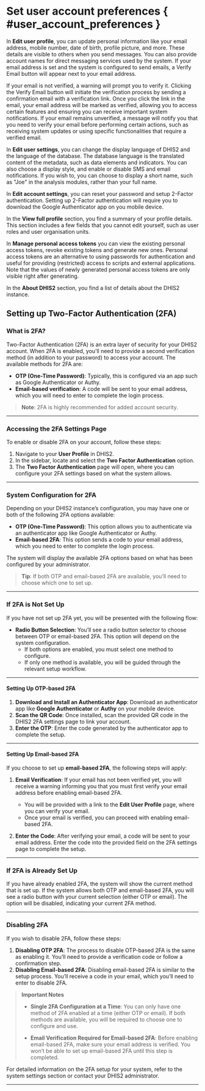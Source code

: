 # Set user account preferences { #user_account_preferences }

In **Edit user profile**, you can update personal information like your email address, mobile number, date of birth, profile picture, and more. These details are visible to others when you send messages. You can also provide account names for direct messaging services used by the system. If your email address is set and the system is configured to send emails, a Verify Email button will appear next to your email address.

If your email is not verified, a warning will prompt you to verify it. Clicking the Verify Email button will initiate the verification process by sending a confirmation email with a verification link. Once you click the link in the email, your email address will be marked as verified, allowing you to access certain features and ensuring you can receive important system notifications. If your email remains unverified, a message will notify you that you need to verify your email before performing certain actions, such as receiving system updates or using specific functionalities that require a verified email.

In **Edit user settings**, you can change the display language of DHIS2 and
the language of the database. The database language is the translated
content of the metadata, such as data elements and indicators. You can
also choose a display style, and enable or disable SMS and email
notifications. If you wish to, you can choose to display a short name,
such as "Joe" in the analysis modules, rather than your full name.

In **Edit account settings**, you can reset your password and setup 2-Factor
authentication. Setting up 2-Factor authentication will require you to
download the Google Authenticator app on you mobile device.

In the **View full profile** section, you find a summary of your profile details.
This section includes a few fields that you cannot edit yourself,
such as user roles and user organisation units.

In **Manage personal access tokens** you can view the existing personal access
tokens, revoke existing tokens and generate new ones. Personal access tokens are
an alternative to using passwords for authentication and useful for providing
(restricted) access to scripts and external applications. Note that the values of
newly generated personal access tokens are only visible right after generating.

In the **About DHIS2** section, you find a list of details about the DHIS2 instance.

## Setting up Two-Factor Authentication (2FA)

### What is 2FA?

Two-Factor Authentication (2FA) is an extra layer of security for your DHIS2 account. When 2FA is enabled, you’ll need to provide a second verification method (in addition to your password) to access your account. The available methods for 2FA are:

-   **OTP (One-Time Password)**: Typically, this is configured via an app such as Google Authenticator or Authy.
-   **Email-based verification**: A code will be sent to your email address, which you will need to enter to complete the login process.

> **Note**: 2FA is highly recommended for added account security.

---

### Accessing the 2FA Settings Page

To enable or disable 2FA on your account, follow these steps:

1. Navigate to your **User Profile** in DHIS2.
2. In the sidebar, locate and select the **Two Factor Authentication** option.
3. The **Two Factor Authentication** page will open, where you can configure your 2FA settings based on what the system allows.

---

### System Configuration for 2FA

Depending on your DHIS2 instance’s configuration, you may have one or both of the following 2FA options available:

-   **OTP (One-Time Password)**: This option allows you to authenticate via an authenticator app like Google Authenticator or Authy.
-   **Email-based 2FA**: This option sends a code to your email address, which you need to enter to complete the login process.

The system will display the available 2FA options based on what has been configured by your administrator.

> **Tip**: If both OTP and email-based 2FA are available, you’ll need to choose which one to set up.

---

### If 2FA is Not Set Up

If you have not set up 2FA yet, you will be presented with the following flow:

-   **Radio Button Selection**: You’ll see a radio button selector to choose between OTP or email-based 2FA. This option will depend on the system configuration.
    -   If both options are enabled, you must select one method to configure.
    -   If only one method is available, you will be guided through the relevant setup workflow.

---

#### Setting Up OTP-based 2FA

1. **Download and Install an Authenticator App**: Download an authenticator app like **Google Authenticator** or **Authy** on your mobile device.
2. **Scan the QR Code**: Once installed, scan the provided QR code in the DHIS2 2FA settings page to link your account.
3. **Enter the OTP**: Enter the code generated by the authenticator app to complete the setup.

---

#### Setting Up Email-based 2FA

If you choose to set up **email-based 2FA**, the following steps will apply:

1. **Email Verification**: If your email has not been verified yet, you will receive a warning informing you that you must first verify your email address before enabling email-based 2FA.

    - You will be provided with a link to the **Edit User Profile** page, where you can verify your email.
    - Once your email is verified, you can proceed with enabling email-based 2FA.

2. **Enter the Code**: After verifying your email, a code will be sent to your email address. Enter the code into the provided field on the 2FA settings page to complete the setup.

---

### If 2FA is Already Set Up

If you have already enabled 2FA, the system will show the current method that is set up. If the system allows both OTP and email-based 2FA, you will see a radio button with your current selection (either OTP or email). The option will be disabled, indicating your current 2FA method.

---

### Disabling 2FA

If you wish to disable 2FA, follow these steps:

1. **Disabling OTP 2FA**: The process to disable OTP-based 2FA is the same as enabling it. You’ll need to provide a verification code or follow a confirmation step.
2. **Disabling Email-based 2FA**: Disabling email-based 2FA is similar to the setup process. You’ll receive a code in your email, which you’ll need to enter to disable 2FA.

> **Important Notes**
>
> -   **Single 2FA Configuration at a Time**: You can only have one method of 2FA enabled at a time (either OTP or email). If both methods are available, you will be required to choose one to configure and use.
>
> -   **Email Verification Required for Email-based 2FA**: Before enabling email-based 2FA, make sure your email address is verified. You won’t be able to set up email-based 2FA until this step is completed.

For detailed information on the 2FA setup for your system, refer to the system settings section or contact your DHIS2 administrator.

---
